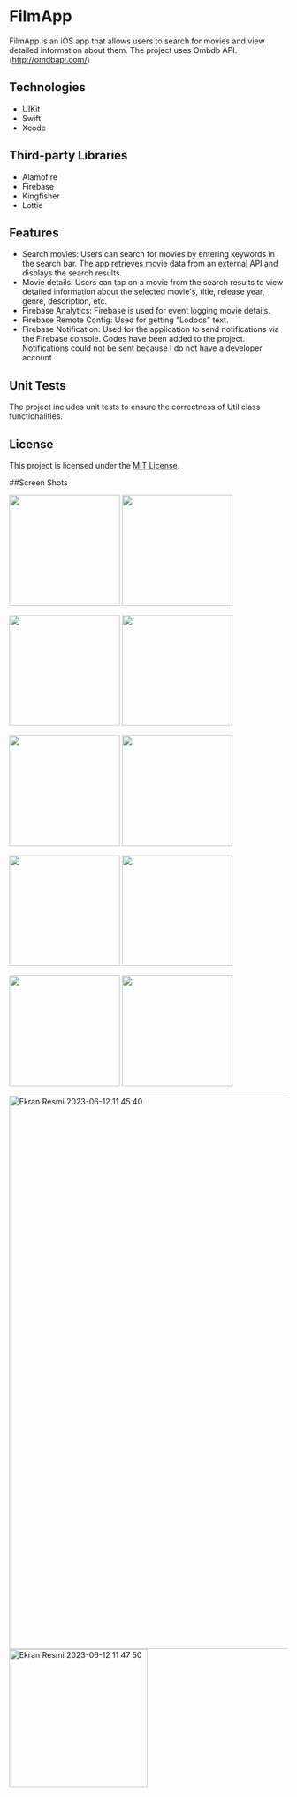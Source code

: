 # FilmApp
FilmApp is an iOS app that allows users to search for movies and view detailed information about them. The project uses Ombdb API.(http://omdbapi.com/)

## Technologies
- UIKit
- Swift
- Xcode

## Third-party Libraries
  - Alamofire
  - Firebase
  - Kingfisher
  - Lottie
 
## Features

- Search movies: Users can search for movies by entering keywords in the search bar. The app retrieves movie data from an external API and displays the search results.
- Movie details: Users can tap on a movie from the search results to view detailed information about the selected movie's, title, release year, genre, description, etc.
- Firebase Analytics: Firebase is used for event logging movie details.
- Firebase Remote Config: Used for getting "Lodoos" text.
- Firebase Notification: Used for the application to send notifications via the Firebase console. Codes have been added to the project. Notifications could not be sent because I do not have a developer account.

## Unit Tests

The project includes unit tests to ensure the correctness of Util class functionalities. 

## License

This project is licensed under the [MIT License](LICENSE).

##Screen Shots

<img src="https://github.com/busesahinbas/FilmApp/assets/85345494/65a01d77-6cd2-45c9-86c8-7cc785f70126" width="200">   <img src="https://github.com/busesahinbas/FilmApp/assets/85345494/d1732bb3-8936-47c8-b1ff-5e97a51ec78f" width="200">

<img src="https://github.com/busesahinbas/FilmApp/assets/85345494/91f8e127-4a3e-4da6-8a91-7c254105ba1a" width="200"> <img src="https://github.com/busesahinbas/FilmApp/assets/85345494/193e1a65-a063-4f31-a5c3-a7ce9c7a1c33" width="200"> 

<img src="https://github.com/busesahinbas/FilmApp/assets/85345494/ca2e4fc7-6b88-482f-9022-7b4de98a2f84" width="200">   <img src="https://github.com/busesahinbas/FilmApp/assets/85345494/0269406b-eef3-4c15-b497-055afcfdc513" width="200">

<img src="https://github.com/busesahinbas/FilmApp/assets/85345494/60c1f012-bc13-45e4-b3bc-72ac2e68993e" width="200">  <img src="https://github.com/busesahinbas/FilmApp/assets/85345494/7e804bf9-65e1-4b7c-b0d7-7b9103a789ec" width="200">  

<img src="https://github.com/busesahinbas/FilmApp/assets/85345494/d102b591-9f9b-4255-b13e-6b1741fe6632" width="200">  <img src="https://github.com/busesahinbas/FilmApp/assets/85345494/f5042bf2-8f63-40ad-b8be-404e94f0fd65)" width="200">

<img width="1000" alt="Ekran Resmi 2023-06-12 11 45 40" src="https://github.com/busesahinbas/FilmApp/assets/85345494/f986a84b-d029-4d44-81e3-64bafeb8f518">
<img width="250" alt="Ekran Resmi 2023-06-12 11 47 50" src="https://github.com/busesahinbas/FilmApp/assets/85345494/12884a9e-d767-4ebd-892c-ffedb18bd01d">


